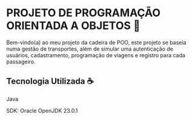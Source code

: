 # PROJETO DE PROGRAMAÇÃO ORIENTADA A OBJETOS 📜

Bem-vindo(a) ao meu projeto da cadeira de POO, este projeto se baseia numa gestão de transportes, além de simular uma autenticação de usuários, cadastramento, programação de viagens e registro para cada passageiro.

## Tecnologia Utilizada ☕️
Java 

SDK: Oracle OpenJDK 23.0.1
